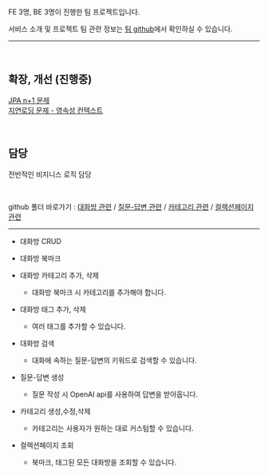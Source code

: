 <br><br>
FE 3명, BE 3명이 진행한 팀 프로젝트입니다.

서비스 소개 및 프로젝트 팀 관련 정보는 [팀 github](https://github.com/codestates-seb/seb43_main_012)에서 확인하실 수 있습니다.

---
<br>

## 확장, 개선 (진행중)
[JPA n+1 문제](https://backwards.tistory.com/11) 
<br>
[지연로딩 문제 - 영속성 컨텍스트](https://backwards.tistory.com/10)

<br>


## 담당
전반적인 비지니스 로직 담당

<br>

github 폴더 바로가기 : 
[대화방 관련](https://github.com/splo-sh/team-project/tree/main/server/src/main/java/com/codestates/seb43_main_012/conversation) /
[질문-답변 관련](https://github.com/splo-sh/team-project/tree/main/server/src/main/java/com/codestates/seb43_main_012/qna) /
[카테고리 관련](https://github.com/splo-sh/team-project/tree/main/server/src/main/java/com/codestates/seb43_main_012/category) /
[컬렉션페이지 관련](https://github.com/splo-sh/team-project/tree/main/server/src/main/java/com/codestates/seb43_main_012/collection)

---

* 대화방 CRUD
* 대화방 북마크
* 대화방 카테고리 추가, 삭제
  * 대화방 북마크 시 카테고리를 추가해야 합니다.
 
* 대화방 태그 추가, 삭제
  * 여러 태그를 추가할 수 있습니다.
    
* 대화방 검색
  * 대화에 속하는 질문-답변의 키워드로 검색할 수 있습니다.
    
* 질문-답변 생성
  * 질문 작성 시 OpenAI api를 사용하여 답변을 받아옵니다.
    
* 카테고리 생성,수정,삭제
  * 카테고리는 사용자가 원하는 대로 커스텀할 수 있습니다.
    
* 컬렉션페이지 조회
  * 북마크, 태그된 모든 대화방을 조회할 수 있습니다.
